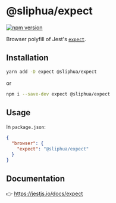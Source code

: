 # @sliphua/expect

[![npm version](https://img.shields.io/npm/v/@sliphua/expect?label=%40sliphua%2Fexpect "@sliphua/expect")](https://npmjs.com/package/@sliphua/expect)

Browser polyfill of Jest's [`expect`](https://jestjs.io/docs/expect).

## Installation

```sh
yarn add -D expect @sliphua/expect
```

or

```sh
npm i --save-dev expect @sliphua/expect
```

## Usage

In `package.json`:

```json
{
  "browser": {
    "expect": "@sliphua/expect"
  }
}
```

## Documentation

👉 https://jestjs.io/docs/expect
